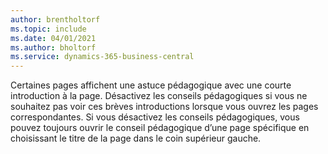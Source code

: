 ```yaml
---
author: brentholtorf
ms.topic: include
ms.date: 04/01/2021
ms.author: bholtorf
ms.service: dynamics-365-business-central
---
```

Certaines pages affichent une astuce pédagogique avec une courte introduction à la page. Désactivez les conseils pédagogiques si vous ne souhaitez pas voir ces brèves introductions lorsque vous ouvrez les pages correspondantes. Si vous désactivez les conseils pédagogiques, vous pouvez toujours ouvrir le conseil pédagogique d’une page spécifique en choisissant le titre de la page dans le coin supérieur gauche.  
